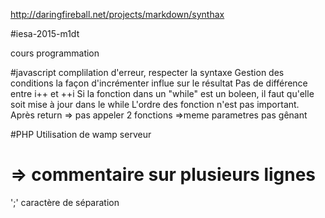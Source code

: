 http://daringfireball.net/projects/markdown/synthax

#iesa-2015-m1dt

cours programmation

#javascript
complilation d'erreur, respecter la syntaxe
Gestion des conditions
la façon d'incrémenter influe sur le résultat
Pas de différence entre i++ et ++i
Si la fonction dans un "while" est un boleen, il faut qu'elle soit mise à jour dans le while
L'ordre des fonction n'est pas important.
Après return => pas appeler
2 fonctions =>meme parametres pas gênant

#PHP
Utilisation de wamp serveur
# => commentaire sur plusieurs lignes
';' caractère de séparation
